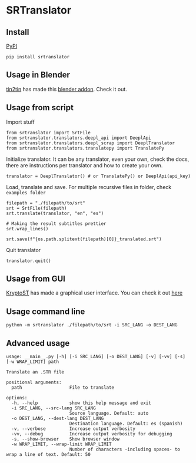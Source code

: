 # SRTranslator

## Install

[PyPI](https://pypi.org/project/srtranslator/)

```
pip install srtranslator
```

## Usage in Blender

[tin2tin](https://github.com/tin2tin) has made this [blender addon](https://github.com/tin2tin/import_subtitles). Check it out.

## Usage from script

Import stuff

```
from srtranslator import SrtFile
from srtranslator.translators.deepl_api import DeeplApi
from srtranslator.translators.deepl_scrap import DeeplTranslator
from srtranslator.translators.translatepy import TranslatePy
```

Initialize translator. It can be any translator, even your own, check the docs, there are instructions per translator and how to create your own.

```
translator = DeeplTranslator() # or TranslatePy() or DeeplApi(api_key)
```

Load, translate and save. For multiple recursive files in folder, check `examples folder`

```
filepath = "./filepath/to/srt"
srt = SrtFile(filepath)
srt.translate(translator, "en", "es")

# Making the result subtitles prettier
srt.wrap_lines()

srt.save(f"{os.path.splitext(filepath)[0]}_translated.srt")
```

Quit translator

```
translator.quit()
```

## Usage from GUI

[KryptoST](https://github.com/KryptoST) has made a graphical user interface. You can check it out [here](https://github.com/KryptoST/SRTranslatorGUI)

## Usage command line

```
python -m srtranslator ./filepath/to/srt -i SRC_LANG -o DEST_LANG
```

## Advanced usage

```
usage: __main__.py [-h] [-i SRC_LANG] [-o DEST_LANG] [-v] [-vv] [-s] [-w WRAP_LIMIT] path

Translate an .STR file

positional arguments:
  path                  File to translate

options:
  -h, --help            show this help message and exit
  -i SRC_LANG, --src-lang SRC_LANG
                        Source language. Default: auto
  -o DEST_LANG, --dest-lang DEST_LANG
                        Destination language. Default: es (spanish)
  -v, --verbose         Increase output verbosity
  -vv, --debug          Increase output verbosity for debugging
  -s, --show-browser    Show browser window
  -w WRAP_LIMIT, --wrap-limit WRAP_LIMIT
                        Number of characters -including spaces- to wrap a line of text. Default: 50
```
